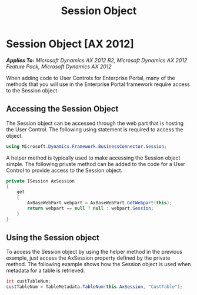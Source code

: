 ﻿---
title: Session Object
TOCTitle: Session Object
ms:assetid: 0b643829-dc31-4aa2-84eb-b27fc63276ad
ms:mtpsurl: https://msdn.microsoft.com/en-us/library/Cc581944(v=AX.60)
ms:contentKeyID: 28119403
ms.date: 11/07/2012
mtps_version: v=AX.60
dev_langs:
- csharp
---

# Session Object [AX 2012]


_**Applies To:** Microsoft Dynamics AX 2012 R2, Microsoft Dynamics AX 2012 Feature Pack, Microsoft Dynamics AX 2012_

When adding code to User Controls for Enterprise Portal, many of the methods that you will use in the Enterprise Portal framework require access to the Session object.

## Accessing the Session Object

The Session object can be accessed through the web part that is hosting the User Control. The following using statement is required to access the object.

``` csharp
using Microsoft.Dynamics.Framework.BusinessConnector.Session;
```

A helper method is typically used to make accessing the Session object simple. The following private method can be added to the code for a User Control to provide access to the Session object.

``` csharp
private ISession AxSession
{
    get
    {
        AxBaseWebPart webpart = AxBaseWebPart.GetWebpart(this);
        return webpart == null ? null : webpart.Session;
    }
}
```

## Using the Session object

To access the Session object by using the helper method in the previous example, just access the AxSession property defined by the private method. The following example shows how the Session object is used when metadata for a table is retrieved.

``` csharp
int custTableNum;
custTableNum = TableMetadata.TableNum(this.AxSession, "CustTable");
```

